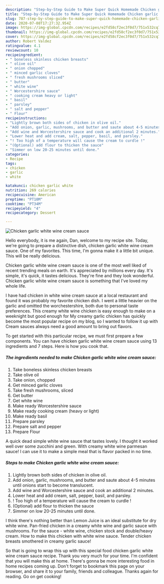 ```yaml
---
description: "Step-by-Step Guide to Make Super Quick Homemade Chicken garlic white wine cream sauce"
title: "Step-by-Step Guide to Make Super Quick Homemade Chicken garlic white wine cream sauce"
slug: 787-step-by-step-guide-to-make-super-quick-homemade-chicken-garlic-white-wine-cream-sauce
date: 2020-07-08T17:27:32.954Z
image: https://img-global.cpcdn.com/recipes/e2fd58cf2ec3f0d7/751x532cq70/chicken-garlic-white-wine-cream-sauce-recipe-main-photo.jpg
thumbnail: https://img-global.cpcdn.com/recipes/e2fd58cf2ec3f0d7/751x532cq70/chicken-garlic-white-wine-cream-sauce-recipe-main-photo.jpg
cover: https://img-global.cpcdn.com/recipes/e2fd58cf2ec3f0d7/751x532cq70/chicken-garlic-white-wine-cream-sauce-recipe-main-photo.jpg
author: Robert Valdez
ratingvalue: 4.1
reviewcount: 10
recipeingredient:
- " boneless skinless chicken breasts"
- " olive oil"
- " onion chopped"
- " minced garlic cloves"
- " fresh mushrooms sliced"
- " butter"
- " white wine"
- " Worcestershire sauce"
- " cooking cream heavy or light"
- " basil"
- " parsley"
- " salt and pepper"
- " Flour"
recipeinstructions:
- "Lightly brown both sides of chicken in olive oil."
- "Add onion, garlic, mushrooms, and butter and saute about 4-5 minutes until onions start to become translucent."
- "Add wine and Worcestershire sauce and cook an additional 2 minutes."
- "Lower heat and add cream, salt, pepper, basil, and parsley."
- "! Too high of a temperature will cause the cream to curdle !"
- "(Optional) add flour to thicken the sauce"
- "Simmer on low 20-25 minutes until done."
categories:
- Recipe
tags:
- chicken
- garlic
- white

katakunci: chicken garlic white 
nutrition: 269 calories
recipecuisine: American
preptime: "PT10M"
cooktime: "PT34M"
recipeyield: "4"
recipecategory: Dessert

---
```



![Chicken garlic white wine cream sauce](https://img-global.cpcdn.com/recipes/e2fd58cf2ec3f0d7/751x532cq70/chicken-garlic-white-wine-cream-sauce-recipe-main-photo.jpg)

Hello everybody, it is me again, Dan, welcome to my recipe site. Today, we're going to prepare a distinctive dish, chicken garlic white wine cream sauce. One of my favorites. This time, I'm gonna make it a little bit unique. This will be really delicious.

Chicken garlic white wine cream sauce is one of the most well liked of recent trending meals on earth. It's appreciated by millions every day. It's simple, it's quick, it tastes delicious. They're fine and they look wonderful. Chicken garlic white wine cream sauce is something that I've loved my whole life.

I have had chicken in white wine cream sauce at a local restaurant and found it was probably my favorite chicken dish. I went a little heavier on the garlic and omitted the worchestershire, both due to personal taste preferences. This creamy white wine chicken is easy enough to make on a weeknight but good enough for My creamy garlic chicken has quickly become the most popular recipe on my blog, so I wanted to follow it up with Cream sauces always need a good amount to bring out flavors.


To get started with this particular recipe, we must first prepare a few components. You can have chicken garlic white wine cream sauce using 13 ingredients and 7 steps. Here is how you cook that.

<!--inarticleads1-->

##### The ingredients needed to make Chicken garlic white wine cream sauce:

1. Take  boneless skinless chicken breasts
1. Take  olive oil
1. Take  onion, chopped
1. Get  minced garlic cloves
1. Take  fresh mushrooms, sliced
1. Get  butter
1. Get  white wine
1. Make ready  Worcestershire sauce
1. Make ready  cooking cream (heavy or light)
1. Make ready  basil
1. Prepare  parsley
1. Prepare  salt and pepper
1. Prepare  Flour


A quick dead simple white wine sauce that tastes lovely. I thought it worked well over some zucchini and green. With creamy white wine parmesan sauce! I can use it to make a simple meal that is flavor packed in no time. 

<!--inarticleads2-->

##### Steps to make Chicken garlic white wine cream sauce:

1. Lightly brown both sides of chicken in olive oil.
1. Add onion, garlic, mushrooms, and butter and saute about 4-5 minutes until onions start to become translucent.
1. Add wine and Worcestershire sauce and cook an additional 2 minutes.
1. Lower heat and add cream, salt, pepper, basil, and parsley.
1. ! Too high of a temperature will cause the cream to curdle !
1. (Optional) add flour to thicken the sauce
1. Simmer on low 20-25 minutes until done.


I think there&#39;s nothing better than Lemon Juice is an ideal substitute for dry white wine. Pan-fried chicken in a creamy white wine and garlic sauce with mushrooms. For the sauce - white wine, chicken stock and double/heavy cream. How to make this chicken with white wine sauce. Tender chicken breasts smothered in creamy garlic sauce! 

So that is going to wrap this up with this special food chicken garlic white wine cream sauce recipe. Thank you very much for your time. I'm confident that you will make this at home. There's gonna be more interesting food in home recipes coming up. Don't forget to bookmark this page on your browser, and share it to your family, friends and colleague. Thanks again for reading. Go on get cooking!

